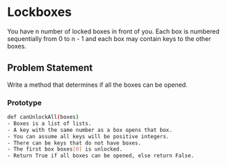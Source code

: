 # Lockboxes
You have n number of locked boxes in front of you. Each box is numbered sequentially from 0 to n - 1 and each box may contain keys to the other boxes.
## Problem Statement
Write a method that determines if all the boxes can be opened.
### Prototype
   ```sh
   def canUnlockAll(boxes)
- Boxes is a list of lists.
- A key with the same number as a box opens that box.
- You can assume all keys will be positive integers.
- There can be keys that do not have boxes.
- The first box boxes[0] is unlocked.
- Return True if all boxes can be opened, else return False.
